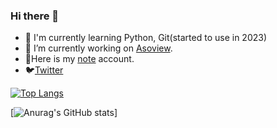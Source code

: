 ### Hi there 👋
- 🌱 I'm currently learning Python, Git(started to use in 2023)
- 🔭 I’m currently working on [Asoview](https://www.asoview.co.jp/).
- 📓Here is my [note](https://note.com/nepia_infinity) account.
- :bird:[Twitter](https://twitter.com/nepia_infinity)


  
[![Top Langs](https://github-readme-stats.vercel.app/api/top-langs/?username=nepia-infinity&layout=compact&theme=tokyonight
)](https://github.com/anuraghazra/github-readme-stats)

[![Anurag's GitHub stats](https://github-readme-stats.vercel.app/api?username=nepia-infinity)]

